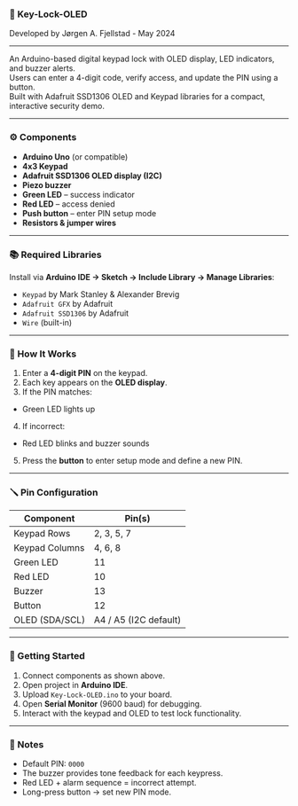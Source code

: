 ### 🔐 Key-Lock-OLED
Developed by Jørgen A. Fjellstad - May 2024

_______________________________________________________________________________________________

An Arduino-based digital keypad lock with OLED display, LED indicators, and buzzer alerts.  
Users can enter a 4-digit code, verify access, and update the PIN using a button.  
Built with Adafruit SSD1306 OLED and Keypad libraries for a compact, interactive security demo.

_______________________________________________________________________________________________

### ⚙️ Components
-  **Arduino Uno** (or compatible)
-  **4x3 Keypad**
-  **Adafruit SSD1306 OLED display (I2C)**
-  **Piezo buzzer**
-  **Green LED** – success indicator  
-  **Red LED** – access denied  
-  **Push button** – enter PIN setup mode  
-  **Resistors & jumper wires**

_______________________________________________________________________________________________

### 📚 Required Libraries
Install via **Arduino IDE → Sketch → Include Library → Manage Libraries**:
- `Keypad` by Mark Stanley & Alexander Brevig  
- `Adafruit GFX` by Adafruit  
- `Adafruit SSD1306` by Adafruit  
- `Wire` (built-in)

_______________________________________________________________________________________________

### 🧩 How It Works
1. Enter a **4-digit PIN** on the keypad.  
2. Each key appears on the **OLED display**.  
3.  If the PIN matches:  
   - Green LED lights up  
4.  If incorrect:  
   - Red LED blinks and buzzer sounds  
5.  Press the **button** to enter setup mode and define a new PIN.  

_______________________________________________________________________________________________

### 🪛 Pin Configuration
| Component | Pin(s) |
|------------|--------|
| Keypad Rows | 2, 3, 5, 7 |
| Keypad Columns | 4, 6, 8 |
| Green LED | 11 |
| Red LED | 10 |
| Buzzer | 13 |
| Button | 12 |
| OLED (SDA/SCL) | A4 / A5 (I2C default) |

_______________________________________________________________________________________________

### 🚀 Getting Started
1. Connect components as shown above.  
2. Open project in **Arduino IDE**.  
3. Upload `Key-Lock-OLED.ino` to your board.  
4. Open **Serial Monitor** (9600 baud) for debugging.  
5. Interact with the keypad and OLED to test lock functionality.

_______________________________________________________________________________________________

### 🧠 Notes
- Default PIN: `0000`  
- The buzzer provides tone feedback for each keypress.  
- Red LED + alarm sequence = incorrect attempt.  
- Long-press button → set new PIN mode.


